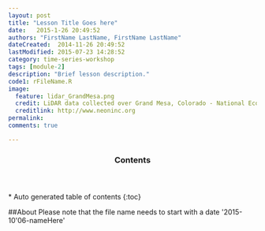 ```yaml
---
layout: post
title: "Lesson Title Goes here"
date:   2015-1-26 20:49:52
authors: "FirstName LastName, FirstName LastName"
dateCreated:  2014-11-26 20:49:52
lastModified: 2015-07-23 14:28:52
category: time-series-workshop
tags: [module-2]
description: "Brief lesson description."
code1: rFileName.R
image:
  feature: lidar_GrandMesa.png
  credit: LiDAR data collected over Grand Mesa, Colorado - National Ecological Observatory Network (NEON)
  creditlink: http://www.neoninc.org
permalink: 
comments: true

---
```


<section id="table-of-contents" class="toc">
  <header>
    <h3>Contents</h3>
  </header>
<div id="drawer" markdown="1">
*  Auto generated table of contents
{:toc}
</div>
</section><!-- /#table-of-contents -->

##About
Please note that the file name needs to start with a date '2015-10'06-nameHere'